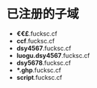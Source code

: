 # 已注册的子域

- **€€£**.fucksc.cf
- **ccf**.fucksc.cf
- **dsy4567**.fucksc.cf
- **luogu.dsy4567**.fucksc.cf
- **dsy5678**.fucksc.cf
- **\*.ghp**.fucksc.cf
- **script**.fucksc.cf
